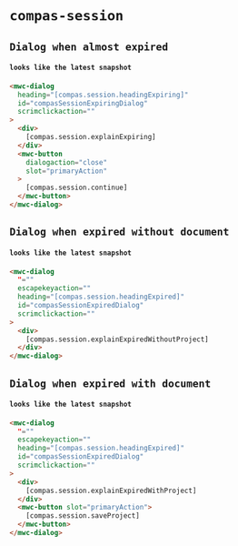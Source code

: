 # `compas-session`

## `Dialog when almost expired`

####   `looks like the latest snapshot`

```html
<mwc-dialog
  heading="[compas.session.headingExpiring]"
  id="compasSessionExpiringDialog"
  scrimclickaction=""
>
  <div>
    [compas.session.explainExpiring]
  </div>
  <mwc-button
    dialogaction="close"
    slot="primaryAction"
  >
    [compas.session.continue]
  </mwc-button>
</mwc-dialog>

```

## `Dialog when expired without document`

####   `looks like the latest snapshot`

```html
<mwc-dialog
  "=""
  escapekeyaction=""
  heading="[compas.session.headingExpired]"
  id="compasSessionExpiredDialog"
  scrimclickaction=""
>
  <div>
    [compas.session.explainExpiredWithoutProject]
  </div>
</mwc-dialog>

```

## `Dialog when expired with document`

####   `looks like the latest snapshot`

```html
<mwc-dialog
  "=""
  escapekeyaction=""
  heading="[compas.session.headingExpired]"
  id="compasSessionExpiredDialog"
  scrimclickaction=""
>
  <div>
    [compas.session.explainExpiredWithProject]
  </div>
  <mwc-button slot="primaryAction">
    [compas.session.saveProject]
  </mwc-button>
</mwc-dialog>

```

